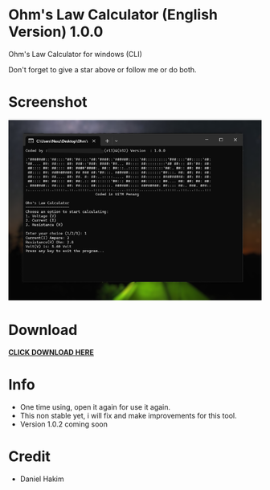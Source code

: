 # Ohm's Law Calculator (English Version) 1.0.0
Ohm's Law Calculator for windows (CLI)

Don't forget to give a star above or follow me or do both.

# Screenshot
<img src="screenshot.png">

# Download
<a href="https://hakimdaniel.github.io/ohmslaw/ohmsCalc.exe"><b>CLICK DOWNLOAD HERE</b></a>

# Info
- One time using, open it again for use it again.
- This non stable yet, i will fix and make improvements for this tool.
- Version 1.0.2 coming soon

# Credit
- Daniel Hakim
